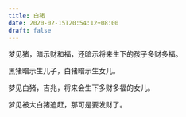 ```yaml
---
title: 白猪
date: 2020-02-15T20:54:12+08:00
draft: false
---
```


梦见猪，暗示财和福，还暗示将来生下的孩子多财多福。

黑猪暗示生儿子，白猪暗示生女儿。

梦见白猪，吉兆，将来会生下多财多福的女儿。

梦见被大白猪追赶，那可是要发财了。

